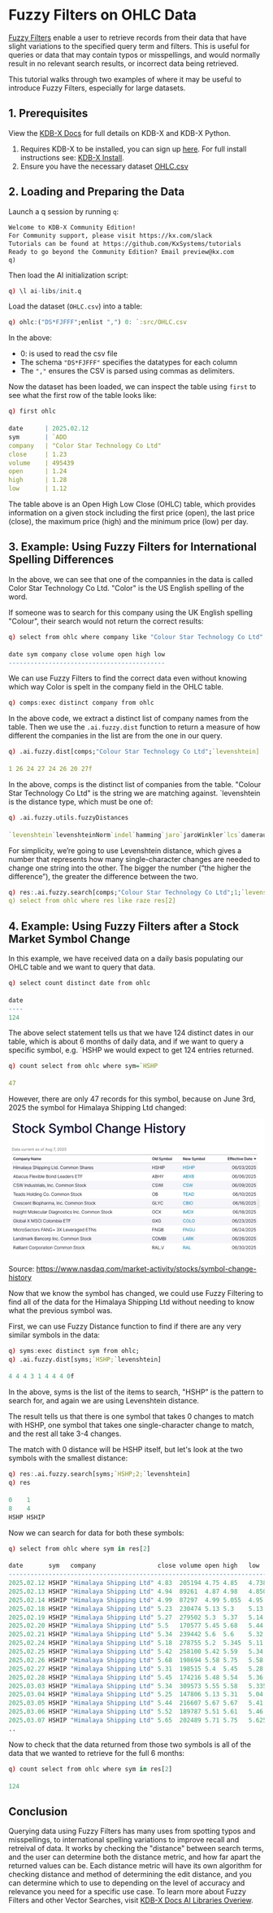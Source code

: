 # Fuzzy Filters on OHLC Data

[Fuzzy Filters](https://docs.kx.com/public-preview/kdb-x/Reference/fuzzy-index-parameters.htm) enable a user to retrieve records from their data that have slight variations to the specified query term and filters.
This is useful for queries or data that may contain typos or misspellings, and would normally result in no relevant search results, or incorrect data being retrieved.   

This tutorial walks through two examples of where it may be useful to introduce Fuzzy Filters, especially for large datasets. 

## 1. Prerequisites

View the [KDB-X Docs](https://docs.kx.com/public-preview/kdb-x/home.htm) for full details on KDB-X and KDB-X Python.

1. Requires KDB-X to be installed, you can sign up [here](https://kdb-x.kx.com/sign-in). For full install instructions see: [KDB-X Install](https://docs.kx.com/public-preview/kdb-x/Get_Started/kdb-x-install.htm).
2. Ensure you have the necessary dataset [OHLC.csv](src/OHLC.csv)

## 2. Loading and Preparing the Data

Launch a q session by running `q`:
```
Welcome to KDB-X Community Edition!
For Community support, please visit https://kx.com/slack
Tutorials can be found at https://github.com/KxSystems/tutorials
Ready to go beyond the Community Edition? Email preview@kx.com
q)
```

Then load the AI initialization script:
```q
q) \l ai-libs/init.q
```

Load the dataset (`OHLC.csv`) into a table:

```q
q) ohlc:("DS*FJFFF";enlist ",") 0: `:src/OHLC.csv
```

In the above:
- 0: is used to read the csv file
- The schema `"DS*FJFFF"` specifies the datatypes for each column
- The `","` ensures the CSV is parsed using commas as delimiters.

Now the dataset has been loaded, we can inspect the table using `first` to see what the first row of the table looks like:
```q
q) first ohlc

date      | 2025.02.12
sym       | `ADD
company   | "Color Star Technology Co Ltd"
close     | 1.23
volume    | 495439
open      | 1.24
high      | 1.28
low       | 1.12
```



The table above is an Open High Low Close (OHLC) table, which provides information on a given stock including the first price (open), the last price (close), the maximum price (high) and the minimum price (low) per day. 

## 3. Example: Using Fuzzy Filters for International Spelling Differences
In the above, we can see that one of the compannies in the data is called Color Star Technology Co Ltd.
"Color" is the US English spelling of the word. 

If someone was to search for this company using the UK English spelling "Colour", their search would not return the correct results:
```q
q) select from ohlc where company like "Colour Star Technology Co Ltd"

date sym company close volume open high low
-------------------------------------------
```

We can use Fuzzy Filters to find the correct data even without knowing which way Color is spelt in the company field in the OHLC table.   
  
```q
q) comps:exec distinct company from ohlc

```
In the above code, we extract a distinct list of company names from the table.
Then we use the `.ai.fuzzy.dist` function to return a measure of how different the companies in the list are from the one in our query. 


```q
q) .ai.fuzzy.dist[comps;"Colour Star Technology Co Ltd";`levenshtein]

1 26 24 27 24 26 20 27f
```

In the above, comps is the distinct list of companies from the table.
"Colour Star Technology Co Ltd" is the string we are matching against.
`levenshtein is the distance type, which must be one of:

```q
q) .ai.fuzzy.utils.fuzzyDistances

`levenshtein`levenshteinNorm`indel`hamming`jaro`jaroWinkler`lcs`damerau`osa`prefix`postfix
```

For simplicity, we’re going to use Levenshtein distance, which gives a number that represents how many single-character changes are needed to change one string into the other. The bigger the number (“the higher the difference”), the greater the difference between the two. 

```q
q) res:.ai.fuzzy.search[comps;"Colour Star Technology Co Ltd";1;`levenshtein]
q) select from ohlc where res like raze res[2]
```

## 4. Example: Using Fuzzy Filters after a Stock Market Symbol Change 

In this example, we have received data on a daily basis populating our OHLC table and we want to query that data.
```q
q) select count distinct date from ohlc

date
----
124
```

The above select statement tells us that we have 124 distinct dates in our table, which is about 6 months of daily data, and if we want to query a specific symbol, e.g. `HSHP we would expect to get 124 entries returned.

```q
q) count select from ohlc where sym=`HSHP

47
```
However, there are only 47 records for this symbol, because on June 3rd, 2025 the symbol for Himalaya Shipping Ltd changed:

![Symbol Change](src/stocks_symbol_change.png)

Source: https://www.nasdaq.com/market-activity/stocks/symbol-change-history

Now that we know the symbol has changed, we could use Fuzzy Filtering to find all of the data for the Himalaya Shipping Ltd without needing to know what the previous symbol was. 

First, we can use Fuzzy Distance function to find if there are any very similar symbols in the data:
```q
q) syms:exec distinct sym from ohlc;
q) .ai.fuzzy.dist[syms;`HSHP;`levenshtein]

4 4 4 3 1 4 4 4 0f
```

In the above, syms is the list of the items to search, "HSHP" is the pattern to search for, and again we are using Levenshtein distance.

The result tells us that there is one symbol that takes 0 changes to match with HSHP, one symbol that takes one single-character change to match, and the rest all take 3-4 changes.

The match with 0 distance will be HSHP itself, but let's look at the two symbols with the smallest distance:

```q
q) res:.ai.fuzzy.search[syms;`HSHP;2;`levenshtein]
q) res

0    1
8    4
HSHP HSHIP
```
Now we can search for data for both these symbols:
```q
q) select from ohlc where sym in res[2]

date       sym   company                 close volume open high   low
------------------------------------------------------------------------
2025.02.12 HSHIP "Himalaya Shipping Ltd" 4.83  205194 4.75 4.85   4.738
2025.02.13 HSHIP "Himalaya Shipping Ltd" 4.94  89261  4.87 4.98   4.8501
2025.02.14 HSHIP "Himalaya Shipping Ltd" 4.99  87297  4.99 5.055  4.95
2025.02.18 HSHIP "Himalaya Shipping Ltd" 5.23  230474 5.13 5.3    5.13
2025.02.19 HSHIP "Himalaya Shipping Ltd" 5.27  279502 5.3  5.37   5.14
2025.02.20 HSHIP "Himalaya Shipping Ltd" 5.5   170577 5.45 5.68   5.44
2025.02.21 HSHIP "Himalaya Shipping Ltd" 5.34  239442 5.6  5.6    5.32
2025.02.24 HSHIP "Himalaya Shipping Ltd" 5.18  278755 5.2  5.345  5.11
2025.02.25 HSHIP "Himalaya Shipping Ltd" 5.42  258100 5.42 5.59   5.34
2025.02.26 HSHIP "Himalaya Shipping Ltd" 5.68  198694 5.58 5.75   5.58
2025.02.27 HSHIP "Himalaya Shipping Ltd" 5.31  198515 5.4  5.45   5.28
2025.02.28 HSHIP "Himalaya Shipping Ltd" 5.45  174216 5.48 5.54   5.36
2025.03.03 HSHIP "Himalaya Shipping Ltd" 5.34  309573 5.55 5.58   5.335
2025.03.04 HSHIP "Himalaya Shipping Ltd" 5.25  147806 5.13 5.31   5.04
2025.03.05 HSHIP "Himalaya Shipping Ltd" 5.44  216607 5.67 5.67   5.41
2025.03.06 HSHIP "Himalaya Shipping Ltd" 5.52  189787 5.51 5.61   5.46
2025.03.07 HSHIP "Himalaya Shipping Ltd" 5.65  202489 5.71 5.75   5.625
..
```

Now to check that the data returned from those two symbols is all of the data that we wanted to retrieve for the full 6 months:
```q
q) count select from ohlc where sym in res[2]

124
```

## Conclusion
Querying data using Fuzzy Filters has many uses from spotting typos and misspellings, to international spelling variations to improve recall and retreival of data. It works by checking the "distance" between search terms, and the user can determine both the distance metric, and how far apart the returned values can be. Each distance metric will have its own algorithm for checking distance and method of determining the edit distance, and you can determine which to use to depending on the level of accuracy and relevance you need for a specific use case. To learn more about Fuzzy Filters and other Vector Searches, visit [KDB-X Docs AI Libraries Overiew](https://docs.kx.com/public-preview/kdb-x/Reference/ai-libraries-overview.htm).
